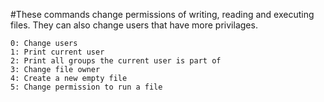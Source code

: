 #These commands change permissions of writing, reading and executing files. They can also change users that have more privilages.

	0: Change users
	1: Print current user
	2: Print all groups the current user is part of
	3: Change file owner
	4: Create a new empty file
	5: Change permission to run a file 
